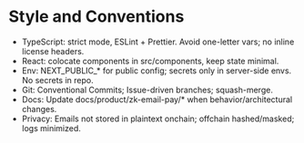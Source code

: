 # Style and Conventions

- TypeScript: strict mode, ESLint + Prettier. Avoid one-letter vars; no inline license headers.
- React: colocate components in src/components, keep state minimal.
- Env: NEXT_PUBLIC_* for public config; secrets only in server-side envs. No secrets in repo.
- Git: Conventional Commits; Issue-driven branches; squash-merge.
- Docs: Update docs/product/zk-email-pay/* when behavior/architectural changes.
- Privacy: Emails not stored in plaintext onchain; offchain hashed/masked; logs minimized.
